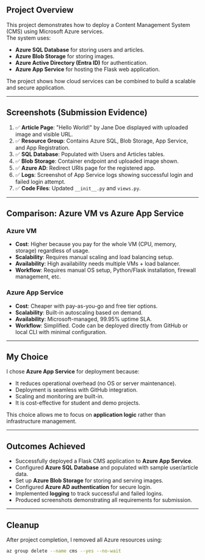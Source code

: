 

## Project Overview
This project demonstrates how to deploy a Content Management System (CMS) using Microsoft Azure services.  
The system uses:
- **Azure SQL Database** for storing users and articles.
- **Azure Blob Storage** for storing images.
- **Azure Active Directory (Entra ID)** for authentication.
- **Azure App Service** for hosting the Flask web application.

The project shows how cloud services can be combined to build a scalable and secure application.

---

## Screenshots (Submission Evidence)
1. ✅ **Article Page**: "Hello World!" by Jane Doe displayed with uploaded image and visible URL.  
2. ✅ **Resource Group**: Contains Azure SQL, Blob Storage, App Service, and App Registration.  
3. ✅ **SQL Database**: Populated with Users and Articles tables.  
4. ✅ **Blob Storage**: Container endpoint and uploaded image shown.  
5. ✅ **Azure AD**: Redirect URIs page for the registered app.  
6. ✅ **Logs**: Screenshot of App Service logs showing successful login and failed login attempt.  
7. ✅ **Code Files**: Updated `__init__.py` and `views.py`.

---

## Comparison: Azure VM vs Azure App Service

### Azure VM
- **Cost**: Higher because you pay for the whole VM (CPU, memory, storage) regardless of usage.
- **Scalability**: Requires manual scaling and load balancing setup.
- **Availability**: High availability needs multiple VMs + load balancer.
- **Workflow**: Requires manual OS setup, Python/Flask installation, firewall management, etc.

### Azure App Service
- **Cost**: Cheaper with pay-as-you-go and free tier options.
- **Scalability**: Built-in autoscaling based on demand.
- **Availability**: Microsoft-managed, 99.95% uptime SLA.
- **Workflow**: Simplified. Code can be deployed directly from GitHub or local CLI with minimal configuration.

---

## My Choice
I chose **Azure App Service** for deployment because:
- It reduces operational overhead (no OS or server maintenance).
- Deployment is seamless with GitHub integration.
- Scaling and monitoring are built-in.
- It is cost-effective for student and demo projects.

This choice allows me to focus on **application logic** rather than infrastructure management.

---

## Outcomes Achieved
- Successfully deployed a Flask CMS application to **Azure App Service**.
- Configured **Azure SQL Database** and populated with sample user/article data.
- Set up **Azure Blob Storage** for storing and serving images.
- Configured **Azure AD authentication** for secure login.
- Implemented **logging** to track successful and failed logins.
- Produced screenshots demonstrating all requirements for submission.

---

## Cleanup
After project completion, I removed all Azure resources using:
```bash
az group delete --name cms --yes --no-wait

